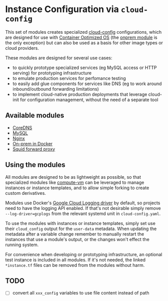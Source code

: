 # Instance Configuration via `cloud-config`

This set of modules creates specialized [cloud-config](https://cloud.google.com/container-optimized-os/docs/how-to/run-container-instance#starting_a_docker_container_via_cloud-config) configurations, which are designed for use with [Container Optimized OS](https://cloud.google.com/container-optimized-os/docs) (the [onprem module](./onprem/) is the only exception) but can also be used as a basis for other image types or cloud providers.

These modules are designed for several use cases:

- to quickly prototype specialized services (eg MySQL access or HTTP serving) for prototyping infrastructure
- to emulate production services for perfomance testing
- to easily add glue components for services like DNS (eg to work around inbound/outbound forwarding limitations)
- to implement cloud-native production deployments that leverage cloud-init for configuration management, without the need of a separate tool

## Available modules

- [CoreDNS](./coredns)
- [MySQL](./mysql)
- [Nginx](./nginx)
- [On-prem in Docker](./onprem)
- [Squid forward proxy](./squid)

## Using the modules

All modules are designed to be as lightweight as possible, so that specialized modules like [compute-vm](../compute-vm) can be leveraged to manage instances or instance templates, and to allow simple forking to create custom derivatives.

Modules use Docker's [Google Cloud Logging driver](https://docs.docker.com/config/containers/logging/gcplogs/) by default, so projects need to have the logging API enabled. If that's not desirable simply remove `--log-driver=gcplogs` from the relevant systemd unit in `cloud-config.yaml`.

To use the modules with instances or instance templates, simply set use their `cloud_config` output for the `user-data` metadata. When updating the metadata after a variable change remember to manually restart the instances that use a module's output, or the changes won't effect the running system.

For convenience when developing or prototyping infrastructure, an optional test instance is included in all modules. If it's not needed, the linked `*instance.tf` files can be removed from the modules without harm.

## TODO

- [ ] convert all `xxx_config` variables to use file content instead of path
